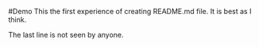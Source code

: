 #Demo
This the first experience of creating README.md file.
It is best as I think.









The last line is not seen by anyone.
